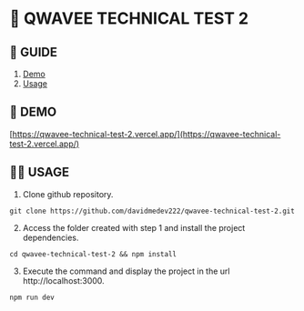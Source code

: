 # **📂 QWAVEE TECHNICAL TEST 2**

## **📑 GUIDE**

1. [Demo](#demo)
2. [Usage](#usage)

## **🚀 DEMO**

[https://qwavee-technical-test-2.vercel.app/](https://qwavee-technical-test-2.vercel.app/)

## **👨‍💻 USAGE**

1. Clone github repository.

```
git clone https://github.com/davidmedev222/qwavee-technical-test-2.git
```

2. Access the folder created with step 1 and install the project dependencies.

```
cd qwavee-technical-test-2 && npm install
```

3. Execute the command and display the project in the url http://localhost:3000.

```
npm run dev
```
